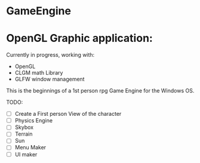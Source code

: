 # GameEngine

# OpenGL Graphic application:

Currently in progress, working with:
- OpenGL
- CLGM math Library
- GLFW window management

This is the beginnings of a 1st person rpg Game Engine for the Windows OS.


TODO:
- [ ] Create a First person View of the character
- [ ] Physics Engine
- [ ] Skybox
- [ ] Terrain
- [ ] Sun
- [ ] Menu Maker
- [ ] UI maker
